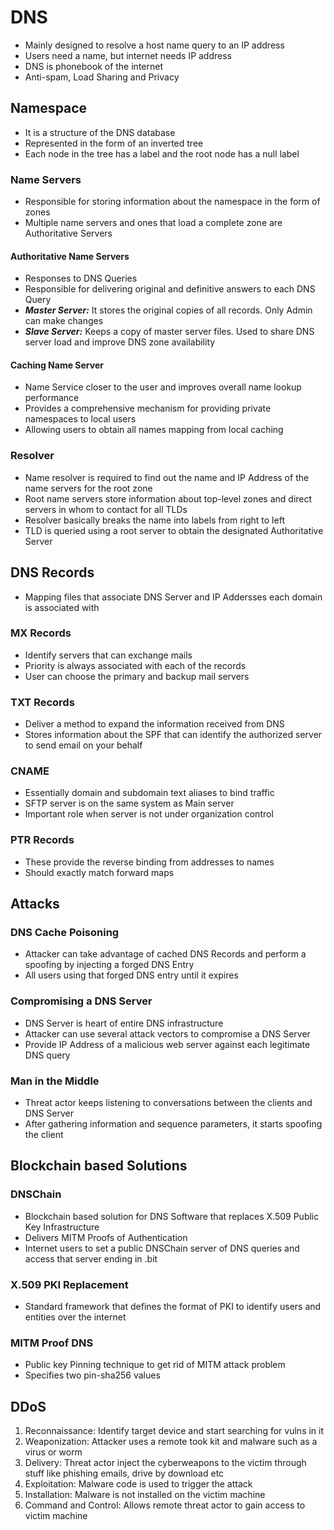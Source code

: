 # DNS

- Mainly designed to resolve a host name query to an IP address
- Users need a name, but internet needs IP address
- DNS is phonebook of the internet
- Anti-spam, Load Sharing and Privacy

## Namespace

- It is a structure of the DNS database
- Represented in the form of an inverted tree
- Each node in the tree has a label and the root node has a null label

### Name Servers

- Responsible for storing information about the namespace in the form of zones
- Multiple name servers and ones that load a complete zone are Authoritative Servers

#### Authoritative Name Servers

- Responses to DNS Queries
- Responsible for delivering original and definitive answers to each DNS Query
- **_Master Server:_** It stores the original copies of all records. Only Admin can make changes
- **_Slave Server:_** Keeps a copy of master server files. Used to share DNS server load and improve DNS zone availability

#### Caching Name Server

- Name Service closer to the user and improves overall name lookup performance
- Provides a comprehensive mechanism for providing private namespaces to local users
- Allowing users to obtain all names mapping from local caching

### Resolver

- Name resolver is required to find out the name and IP Address of the name servers for the root zone
- Root name servers store information about top-level zones and direct servers in whom to contact for all TLDs
- Resolver basically breaks the name into labels from right to left
- TLD is queried using a root server to obtain the designated Authoritative Server

## DNS Records

- Mapping files that associate DNS Server and IP Addersses each domain is associated with

### MX Records

- Identify servers that can exchange mails
- Priority is always associated with each of the records
- User can choose the primary and backup mail servers

### TXT Records

- Deliver a method to expand the information received from DNS
- Stores information about the SPF that can identify the authorized server to send email on your behalf

### CNAME

- Essentially domain and subdomain text aliases to bind traffic
- SFTP server is on the same system as Main server
- Important role when server is not under organization control

### PTR Records

- These provide the reverse binding from addresses to names
- Should exactly match forward maps

## Attacks

### DNS Cache Poisoning

- Attacker can take advantage of cached DNS Records and perform a spoofing by injecting a forged DNS Entry
- All users using that forged DNS entry until it expires

### Compromising a DNS Server

- DNS Server is heart of entire DNS infrastructure
- Attacker can use several attack vectors to compromise a DNS Server
- Provide IP Address of a malicious web server against each legitimate DNS query

### Man in the Middle

- Threat actor keeps listening to conversations between the clients and DNS Server
- After gathering information and sequence parameters, it starts spoofing the client

## Blockchain based Solutions

### DNSChain

- Blockchain based solution for DNS Software that replaces X.509 Public Key Infrastructure
- Delivers MITM Proofs of Authentication
- Internet users to set a public DNSChain server of DNS queries and access that server ending in .bit

### X.509 PKI Replacement

- Standard framework that defines the format of PKI to identify users and entities over the internet

### MITM Proof DNS

- Public key Pinning technique to get rid of MITM attack problem
- Specifies two pin-sha256 values

## DDoS

1. Reconnaissance: Identify target device and start searching for vulns in it
2. Weaponization: Attacker uses a remote took kit and malware such as a virus or worm
3. Delivery: Threat actor inject the cyberweapons to the victim through stuff like phishing emails, drive by download etc
4. Exploitation: Malware code is used to trigger the attack
5. Installation: Malware is not installed on the victim machine
6. Command and Control: Allows remote threat actor to gain access to victim machine
